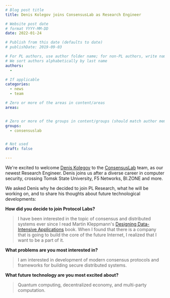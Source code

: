 ```yaml
---
# Blog post title
title: Denis Kolegov joins ConsensusLab as Research Engineer

# Website post date
# format YYYY-MM-DD
date: 2022-01-24

# Publish from this date (defaults to date)
# publishDate: 2019-09-03

# For PL authors, use author folder name; for non-PL authors, write name as in paper within ""
# We sort authors alphabetically by last name
authors:
  - 

# If applicable
categories:
  - news
  - team

# Zero or more of the areas in content/areas
areas:


# Zero or more of the groups in content/groups (should match author membership)
groups:
  - consensuslab


# Not used
draft: false

---
```


We're excited to welcome [Denis Kolegov](/authors/denis-kolegov/) to the [ConsensusLab](/groups/consensuslab/) team, as our newest Research Engineer. Denis joins us after a diverse career in computer security, crossing Tomsk State University, F5 Networks, BI.ZONE and more.

We asked Denis why he decided to join PL Research, what he will be working on, and to share his thoughts about future technological developments:

**How did you decide to join Protocol Labs?**
> I have been interested in the topic of consensus and distributed systems ever since I read Martin Kleppmann's [Designing Data-Intensive Applications](https://www.amazon.com/Designing-Data-Intensive-Applications-Reliable-Maintainable/dp/1449373321) book. When I found that there is a company that is going to build the core of the future Internet, I realized that I want to be a part of it.

**What problems are you most interested in?**
> I am interested in development of modern consensus protocols and frameworks for building secure distributed systems.

**What future technology are you most excited about?**
> Quantum computing, decentralized economy, and multi-party computation.
